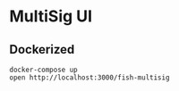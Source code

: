 # MultiSig UI

## Dockerized

```shell
docker-compose up
open http://localhost:3000/fish-multisig
```
